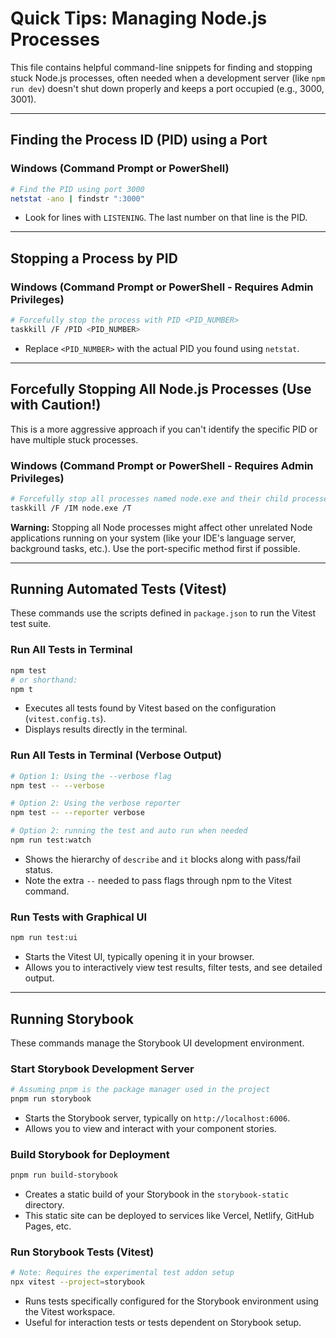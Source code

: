 # Quick Tips: Managing Node.js Processes

This file contains helpful command-line snippets for finding and stopping stuck Node.js processes, often needed when a development server (like `npm run dev`) doesn't shut down properly and keeps a port occupied (e.g., 3000, 3001).

---

## Finding the Process ID (PID) using a Port

### Windows (Command Prompt or PowerShell)

```bash
# Find the PID using port 3000
netstat -ano | findstr ":3000" 
```
* Look for lines with `LISTENING`. The last number on that line is the PID.

---

## Stopping a Process by PID

### Windows (Command Prompt or PowerShell - Requires Admin Privileges)

```bash
# Forcefully stop the process with PID <PID_NUMBER>
taskkill /F /PID <PID_NUMBER>
```
* Replace `<PID_NUMBER>` with the actual PID you found using `netstat`.

---

## Forcefully Stopping All Node.js Processes (Use with Caution!)

This is a more aggressive approach if you can't identify the specific PID or have multiple stuck processes.

### Windows (Command Prompt or PowerShell - Requires Admin Privileges)

```bash
# Forcefully stop all processes named node.exe and their child processes
taskkill /F /IM node.exe /T 
```

**Warning:** Stopping all Node processes might affect other unrelated Node applications running on your system (like your IDE's language server, background tasks, etc.). Use the port-specific method first if possible.

---

## Running Automated Tests (Vitest)

These commands use the scripts defined in `package.json` to run the Vitest test suite.

### Run All Tests in Terminal

```bash
npm test
# or shorthand:
npm t
```
* Executes all tests found by Vitest based on the configuration (`vitest.config.ts`).
* Displays results directly in the terminal.

### Run All Tests in Terminal (Verbose Output)

```bash
# Option 1: Using the --verbose flag
npm test -- --verbose

# Option 2: Using the verbose reporter
npm test -- --reporter verbose

# Option 2: running the test and auto run when needed
npm run test:watch
```
* Shows the hierarchy of `describe` and `it` blocks along with pass/fail status.
* Note the extra `--` needed to pass flags through npm to the Vitest command.

### Run Tests with Graphical UI

```bash
npm run test:ui
```
* Starts the Vitest UI, typically opening it in your browser.
* Allows you to interactively view test results, filter tests, and see detailed output.

---

## Running Storybook

These commands manage the Storybook UI development environment.

### Start Storybook Development Server

```bash
# Assuming pnpm is the package manager used in the project
pnpm run storybook
```
* Starts the Storybook server, typically on `http://localhost:6006`.
* Allows you to view and interact with your component stories.

### Build Storybook for Deployment

```bash
pnpm run build-storybook
```
* Creates a static build of your Storybook in the `storybook-static` directory.
* This static site can be deployed to services like Vercel, Netlify, GitHub Pages, etc.

### Run Storybook Tests (Vitest)

```bash
# Note: Requires the experimental test addon setup
npx vitest --project=storybook
```
* Runs tests specifically configured for the Storybook environment using the Vitest workspace.
* Useful for interaction tests or tests dependent on Storybook setup. 